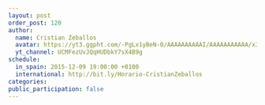 ```yaml
---
layout: post
order_post: 120
author:
  name: Cristian Zeballos
  avatar: https://yt3.ggpht.com/-PgLx1yBeN-0/AAAAAAAAAAI/AAAAAAAAAAA/x3gJSJ_8-gQ/s88-c-k-no/photo.jpg
  yt_channel: UCMFezUvJQqHUDbkY7sX4B9g
schedule:
  in_spain: 2015-12-09 19:00:00 +0100
  international: http://bit.ly/Horario-CristianZeballos
categories:
public_participation: false
---
```

